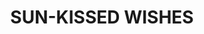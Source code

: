 ---
title: 'SUN-KISSED WISHES'
description: |
    "Sunkissed Wishes" radiates warmth and optimism, capturing the essence of hope and possibility. This bouquet features vibrant blooms bathed in the golden glow of sunlight, evoking a sense of joy and renewal. Each petal represents a wish, imbued with the promise of brighter days ahead. Whether it's a celebration or a heartfelt gesture, "Sunkissed Wishes" is a reminder to cherish life's simple pleasures and embrace the beauty of every moment.
publish_date: 2024-02-12
image: 'sun-kissed-wishes.jpg'
price: 2300
message_at: 'http://m.me/justin.egonia?text=Hi%20I%20am%20interested%20in%20this%20product.%20Could%20you%20please%20provide%20availability%20details?%0A%0Aproduct%20link:%20https://jjj-flowershop.vercel.app/shop/sun-kissed-wishes'
tags: 'birthday'
slug: sun-kissed-wishes
---